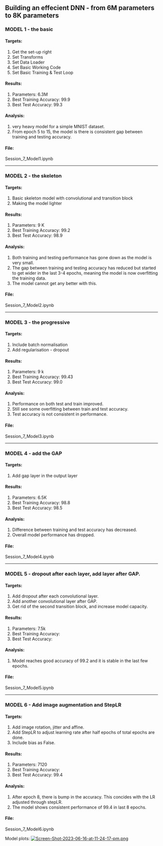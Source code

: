 
## Building an effecient DNN - from 6M parameters to 8K parameters


### MODEL 1 - the basic

#### Targets:
1. Get the set-up right
2. Set Transforms
3. Set Data Loader
4. Set Basic Working Code
5. Set Basic Training  & Test Loop

#### Results:
1. Parameters: 6.3M
2. Best Training Accuracy: 99.9
3. Best Test Accuracy: 99.3
#### Analysis:
1. very heavy model for a simple MNIST dataset.
2. From epoch 5 to 15, the model is there is consistent gap between training and testing accuracy.

#### File:
Session_7_Model1.ipynb

--------------------------------------------

### MODEL 2 - the skeleton

#### Targets:
1. Basic skeleton model with convolutional and transition block
2. Making the model lighter

#### Results:
1. Parameters: 9 K
2. Best Training Accuracy: 99.2
3. Best Test Accuracy: 98.9
#### Analysis:
1. Both training and testing performance has gone down as the model is very small.
2. The gap between training and testing accuracy has reduced but started to get wider in the last 3-4 epochs, meaning the model is now overfitting the training data.
3. The model cannot get any better with this.

#### File:
Session_7_Model2.ipynb

--------------------------------------------

### MODEL 3 - the progressive

#### Targets:
1. Include batch normalisation
2. Add regularisation - dropout

#### Results:
1. Parameters: 9 k
2. Best Training Accuracy: 99.43
3. Best Test Accuracy: 99.0
#### Analysis:
1. Performance on both test and train improved.
2. Still see some overfitting between train and test accuracy.
3. Test accuracy is not consistent in performance.

#### File:
Session_7_Model3.ipynb

--------------------------------------------

### MODEL 4 - add the GAP

#### Targets:
1. Add gap layer in the output layer 

#### Results:
1. Parameters: 6.5K
2. Best Training Accuracy: 98.8
3. Best Test Accuracy: 98.5
#### Analysis:
1. Difference between training and test accuracy has decreased.
2. Overall model performance has dropped.

#### File:
Session_7_Model4.ipynb

--------------------------------------------

### MODEL 5 - dropout after each layer, add layer after GAP.

#### Targets:
1. Add dropout after each convolutional layer.
2. Add another convolutional layer after GAP.
3. Get rid of the second transition block, and increase model capacity.

#### Results:
1. Parameters: 7.5k
2. Best Training Accuracy: 
3. Best Test Accuracy: 
#### Analysis:
1. Model reaches good accuracy of 99.2 and it is stable in the last few epochs.

#### File:
Session_7_Model5.ipynb

--------------------------------------------


### MODEL 6 - Add image augmentation and StepLR
#### Targets:
1. Add image rotation, jitter and affine.
2. Add StepLR to adjust learning rate after half epochs of total epochs are done.
3. Include bias as False.

#### Results:
1. Parameters: 7120
2. Best Training Accuracy: 
3. Best Test Accuracy: 99.4
#### Analysis:
1. After epoch 8, there is bump in the accuracy. This concides with the LR adjusted through stepLR.
2. The model shows consistent performance of 99.4 in last 8 epochs.

#### File:
Session_7_Model6.ipynb

Model plots:
[![Screen-Shot-2023-06-16-at-11-24-17-pm.png](https://i.postimg.cc/RFjZVThw/Screen-Shot-2023-06-16-at-11-24-17-pm.png)](https://postimg.cc/YGzHdY1S)
